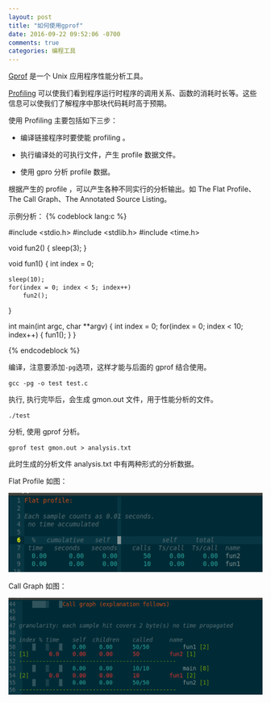 ```yaml
---
layout: post
title: "如何使用gprof"
date: 2016-09-22 09:52:06 -0700
comments: true
categories: 编程工具
---
```


[Gprof](https://en.wikipedia.org/wiki/Gprof) 是一个 Unix 应用程序性能分析工具。
<!--more-->

[Profiling](https://sourceware.org/binutils/docs/gprof/index.html) 可以使我们看到程序运行时程序的调用关系、函数的消耗时长等。这些信息可以使我们了解程序中那块代码耗时高于预期。

使用 Profiling 主要包括如下三步：

* 编译链接程序时要使能 profiling 。

* 执行编译处的可执行文件，产生 profile 数据文件。

* 使用 gpro 分析 profile 数据。


根据产生的 profile ，可以产生各种不同实行的分析输出。如 The Flat Profile、The Call Graph、The Annotated Source Listing。

示例分析：
{% codeblock lang:c %}

#include <stdio.h>
#include <stdlib.h>
#include <time.h>

void fun2()
{
    sleep(3);
}

void fun1()
{
    int index = 0;

    sleep(10);
    for(index = 0; index < 5; index++)
        fun2();
}

int main(int argc, char **argv)
{
    int index = 0;
    for(index = 0; index < 10; index++)
    {
        fun1(); 
    }
}

{% endcodeblock %}

编译，注意要添加`-pg`选项，这样才能与后面的 gprof 结合使用。

```
gcc -pg -o test test.c
```

执行, 执行完毕后，会生成 gmon.out 文件，用于性能分析的文件。

```
./test
```

分析, 使用 gprof 分析。
```
gprof test gmon.out > analysis.txt
```

此时生成的分析文件 analysis.txt 中有两种形式的分析数据。

Flat Profile 如图：

<img src="/images/gprof/Flat_profile.png">

Call Graph 如图：

<img src="/images/gprof/Call_graph.png">


